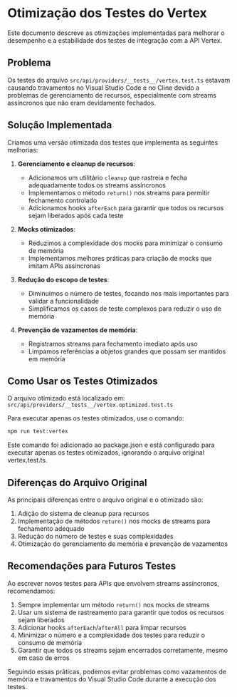 # Otimização dos Testes do Vertex

Este documento descreve as otimizações implementadas para melhorar o desempenho e a estabilidade dos testes de integração com a API Vertex.

## Problema

Os testes do arquivo `src/api/providers/__tests__/vertex.test.ts` estavam causando travamentos no Visual Studio Code e no Cline devido a problemas de gerenciamento de recursos, especialmente com streams assíncronos que não eram devidamente fechados.

## Solução Implementada

Criamos uma versão otimizada dos testes que implementa as seguintes melhorias:

1. **Gerenciamento e cleanup de recursos**:
   - Adicionamos um utilitário `cleanup` que rastreia e fecha adequadamente todos os streams assíncronos
   - Implementamos o método `return()` nos streams para permitir fechamento controlado
   - Adicionamos hooks `afterEach` para garantir que todos os recursos sejam liberados após cada teste

2. **Mocks otimizados**:
   - Reduzimos a complexidade dos mocks para minimizar o consumo de memória
   - Implementamos melhores práticas para criação de mocks que imitam APIs assíncronas

3. **Redução do escopo de testes**:
   - Diminuímos o número de testes, focando nos mais importantes para validar a funcionalidade
   - Simplificamos os casos de teste complexos para reduzir o uso de memória

4. **Prevenção de vazamentos de memória**:
   - Registramos streams para fechamento imediato após uso
   - Limpamos referências a objetos grandes que possam ser mantidos em memória

## Como Usar os Testes Otimizados

O arquivo otimizado está localizado em: `src/api/providers/__tests__/vertex.optimized.test.ts`

Para executar apenas os testes otimizados, use o comando:

```bash
npm run test:vertex
```

Este comando foi adicionado ao package.json e está configurado para executar apenas os testes otimizados, ignorando o arquivo original vertex.test.ts.

## Diferenças do Arquivo Original

As principais diferenças entre o arquivo original e o otimizado são:

1. Adição do sistema de cleanup para recursos
2. Implementação de métodos `return()` nos mocks de streams para fechamento adequado
3. Redução do número de testes e suas complexidades
4. Otimização do gerenciamento de memória e prevenção de vazamentos

## Recomendações para Futuros Testes

Ao escrever novos testes para APIs que envolvem streams assíncronos, recomendamos:

1. Sempre implementar um método `return()` nos mocks de streams
2. Usar um sistema de rastreamento para garantir que todos os recursos sejam liberados
3. Adicionar hooks `afterEach`/`afterAll` para limpar recursos
4. Minimizar o número e a complexidade dos testes para reduzir o consumo de memória
5. Garantir que todos os streams sejam encerrados corretamente, mesmo em caso de erros

Seguindo essas práticas, podemos evitar problemas como vazamentos de memória e travamentos do Visual Studio Code durante a execução dos testes.
